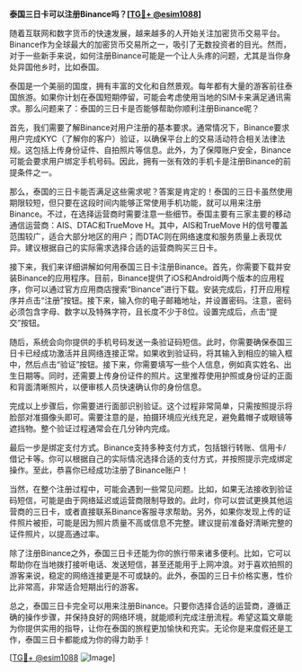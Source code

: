 **泰国三日卡可以注册Binance吗？[[TG💪+ @esim1088](https://t.me/s/esim1088)]**

随着互联网和数字货币的快速发展，越来越多的人开始关注加密货币交易平台。Binance作为全球最大的加密货币交易所之一，吸引了无数投资者的目光。然而，对于一些新手来说，如何注册Binance可能是一个让人头疼的问题，尤其是当你身处异国他乡时，比如泰国。

泰国是一个美丽的国度，拥有丰富的文化和自然景观。每年都有大量的游客前往泰国旅游。如果你计划在泰国短期停留，可能会考虑使用当地的SIM卡来满足通讯需求。那么问题来了：泰国的三日卡是否能够帮助你顺利注册Binance呢？

首先，我们需要了解Binance对用户注册的基本要求。通常情况下，Binance要求用户完成KYC（了解你的客户）验证，以确保平台上的交易活动符合相关法律法规。这包括上传身份证件、自拍照片等信息。此外，为了保障账户安全，Binance可能会要求用户绑定手机号码。因此，拥有一张有效的手机卡是注册Binance的前提条件之一。

那么，泰国的三日卡能否满足这些需求呢？答案是肯定的！泰国的三日卡虽然使用期限较短，但只要在这段时间内能够正常使用手机功能，就可以用来注册Binance。不过，在选择运营商时需要注意一些细节。泰国主要有三家主要的移动通信运营商：AIS、DTAC和TrueMove H。其中，AIS和TrueMove H的信号覆盖范围较广，适合大部分地区的用户；而DTAC则在网络速度和服务质量上表现优异。建议根据自己的实际需求选择合适的运营商购买三日卡。

接下来，我们来详细讲解如何用泰国三日卡注册Binance。首先，你需要下载并安装Binance的应用程序。目前，Binance提供了iOS和Android两个版本的应用程序，你可以通过官方应用商店搜索“Binance”进行下载。安装完成后，打开应用程序并点击“注册”按钮。接下来，输入你的电子邮箱地址，并设置密码。注意，密码必须包含字母、数字以及特殊字符，且长度不少于8位。设置完成后，点击“提交”按钮。

随后，系统会向你提供的手机号码发送一条验证码短信。此时，你需要确保泰国三日卡已经成功激活并且网络连接正常。如果收到验证码，将其输入到相应的输入框中，然后点击“验证”按钮。接下来，你需要填写一些个人信息，例如真实姓名、出生日期等。同时，还需要上传身份证件的照片。这里推荐使用护照或身份证的正面和背面清晰照片，以便审核人员快速确认你的身份信息。

完成以上步骤后，你需要进行面部识别验证。这个过程非常简单，只需按照提示将脸部对准摄像头即可。需要注意的是，拍摄环境应光线充足，避免戴帽子或眼镜等遮挡物。整个验证过程通常会在几分钟内完成。

最后一步是绑定支付方式。Binance支持多种支付方式，包括银行转账、信用卡/借记卡等。你可以根据自己的实际情况选择合适的支付方式，并按照提示完成绑定操作。至此，恭喜你已经成功注册了Binance账户！

当然，在整个注册过程中，可能会遇到一些常见问题。比如，如果无法接收到验证码短信，可能是由于网络延迟或运营商限制导致的。此时，你可以尝试更换其他运营商的三日卡，或者直接联系Binance客服寻求帮助。另外，如果你发现上传的证件照片被拒，可能是因为照片质量不高或信息不完整。建议提前准备好清晰完整的证件照片，以提高通过率。

除了注册Binance之外，泰国三日卡还能为你的旅行带来诸多便利。比如，它可以帮助你在当地拨打接听电话、发送短信，甚至还能用于上网冲浪。对于喜欢拍照的游客来说，稳定的网络连接更是不可或缺的。此外，泰国的三日卡价格实惠，性价比非常高，非常适合短期出行的游客。

总之，泰国三日卡完全可以用来注册Binance。只要你选择合适的运营商，遵循正确的操作步骤，并保持良好的网络环境，就能顺利完成注册流程。希望这篇文章能为你提供实用的指导，让你在泰国的旅程更加愉快和充实。无论你是来度假还是工作，泰国三日卡都能成为你的得力助手！

[[TG💪+ @esim1088](https://t.me/s/esim1088) ![Image](https://i.postimg.cc/4NQfJmqS/Snipaste-2025-05-13-00-14-12.png)]